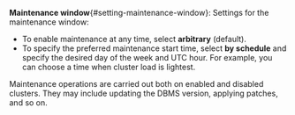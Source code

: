 **Maintenance window**{#setting-maintenance-window}: Settings for the maintenance window:

* To enable maintenance at any time, select **arbitrary** (default).
* To specify the preferred maintenance start time, select **by schedule** and specify the desired day of the week and UTC hour. For example, you can choose a time when cluster load is lightest.

Maintenance operations are carried out both on enabled and disabled clusters. They may include updating the DBMS version, applying patches, and so on.

